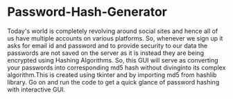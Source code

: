 # Password-Hash-Generator
Today's world is completely revolving around social sites
and hence all of us have multiple accounts on various platforms.
So, whenever we sign up it asks for email id and password and to provide 
security to our data the passwords are not saved on the server as it is
instead they are being encrypted using Hashing Algorithms.
So, this GUI will serve as converting your passwords into corresponding md5 hash
without divinginto its complex algorithm.This is created using tkinter and by importing md5
from hashlib library.
Go on and run the code to get a quick glance of password hashing with interactive GUI.
